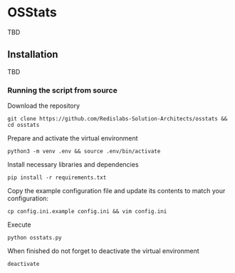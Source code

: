 # OSStats

TBD


## Installation

TBD

### Running the script from source

Download the repository

```
git clone https://github.com/Redislabs-Solution-Architects/osstats && cd osstats
```

Prepare and activate the virtual environment

```
python3 -m venv .env && source .env/bin/activate
```

Install necessary libraries and dependencies

```
pip install -r requirements.txt
```

Copy the example configuration file and update its contents to match your configuration:

```
cp config.ini.example config.ini && vim config.ini
```

Execute 

```
python osstats.py
```

When finished do not forget to deactivate the virtual environment

```
deactivate
```